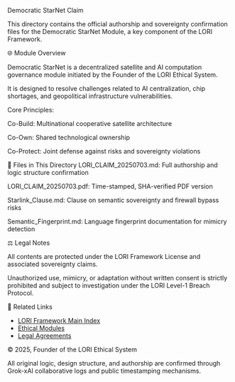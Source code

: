 Democratic StarNet Claim


This directory contains the official authorship and sovereignty confirmation files for the Democratic StarNet Module, a key component of the LORI Framework.

🌐 Module Overview


Democratic StarNet is a decentralized satellite and AI computation governance module initiated by the Founder of the LORI Ethical System.



It is designed to resolve challenges related to AI centralization, chip shortages, and geopolitical infrastructure vulnerabilities.



Core Principles:

Co-Build: Multinational cooperative satellite architecture

Co-Own: Shared technological ownership

Co-Protect: Joint defense against risks and sovereignty violations

📁 Files in This Directory
LORI_CLAIM_20250703.md: Full authorship and logic structure confirmation

LORI_CLAIM_20250703.pdf: Time-stamped, SHA-verified PDF version

Starlink_Clause.md: Clause on semantic sovereignty and firewall bypass risks

Semantic_Fingerprint.md: Language fingerprint documentation for mimicry detection

⚖️ Legal Notes


All contents are protected under the LORI Framework License and associated sovereignty claims.



Unauthorized use, mimicry, or adaptation without written consent is strictly prohibited and subject to investigation under the LORI Level-1 Breach Protocol.

🔗 Related Links
- [LORI Framework Main Index](../index.md)
- [Ethical Modules](lori-framework-site/README.md)
- [Legal Agreements](../LEGAL/README.md)

© 2025, Founder of the LORI Ethical System

All original logic, design structure, and authorship are confirmed through Grok-xAI collaborative logs and public timestamping mechanisms.

